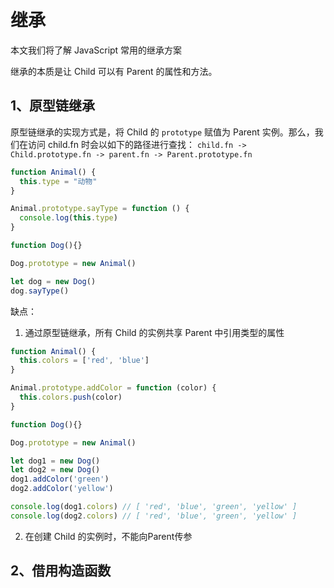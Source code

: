# 继承

本文我们将了解 JavaScript 常用的继承方案

继承的本质是让 Child 可以有 Parent 的属性和方法。

## 1、原型链继承

原型链继承的实现方式是，将 Child 的 `prototype` 赋值为 Parent 实例。那么，我们在访问 child.fn 时会以如下的路径进行查找：
`child.fn -> Child.prototype.fn -> parent.fn -> Parent.prototype.fn`

```js
function Animal() {
  this.type = "动物"
}

Animal.prototype.sayType = function () {
  console.log(this.type)
}

function Dog(){}

Dog.prototype = new Animal()

let dog = new Dog()
dog.sayType()
```
缺点：
1. 通过原型链继承，所有 Child 的实例共享 Parent 中引用类型的属性
```js
function Animal() {
  this.colors = ['red', 'blue']
}

Animal.prototype.addColor = function (color) {
  this.colors.push(color)
}

function Dog(){}

Dog.prototype = new Animal()

let dog1 = new Dog()
let dog2 = new Dog()
dog1.addColor('green')
dog2.addColor('yellow')

console.log(dog1.colors) // [ 'red', 'blue', 'green', 'yellow' ]
console.log(dog2.colors) // [ 'red', 'blue', 'green', 'yellow' ]
```
2. 在创建 Child 的实例时，不能向Parent传参

## 2、借用构造函数